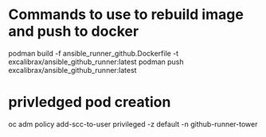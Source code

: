 # Commands to use to rebuild image and push to docker
podman build -f ansible_runner_github.Dockerfile -t excalibrax/ansible_github_runner:latest
podman push excalibrax/ansible_github_runner:latest

# privledged pod creation
oc adm policy add-scc-to-user privileged -z default -n github-runner-tower